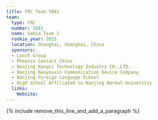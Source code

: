 ```yaml
---
title: FRC Team 5601
team:
  type: FRC
  number: 5601
  name: Semia Team 1
  rookie_year: 2015
  location: Shanghai, Shanghai, China
  sponsors:
  - Lonch Group
  - Phoenix Contact China
  - Nanjing Kangni Technology Industry CO.,LTD.
  - Nanjing Nanyouxin Communication Device Company
  - Nanjing Foreign Language School
  - High School Affiliated to Nanjing Normal University
  links:
    Website:
---
```


{% include remove_this_line_and_add_a_paragraph %}
